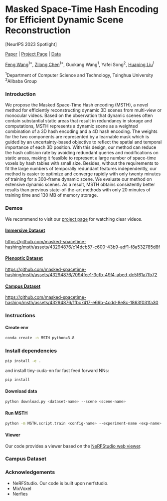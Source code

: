 # Masked Space-Time Hash Encoding for Efficient Dynamic Scene Reconstruction
[NeurIPS 2023 Spotlight]

[Paper](https://openreview.net/pdf?id=lSLYXuLqRQ) | [Project Page](https://masked-spacetime-hashing.github.io/) | [Data](https://huggingface.co/datasets/masked-spacetime-hashing/Campus)

[Feng Wang]()<sup>1*</sup>, [Zilong Chen]()<sup>1*</sup>, Guokang Wang<sup>1</sup>, Yafei Song<sup>2</sup>, [Huaping Liu]()<sup>1</sup>

<sup>1</sup>Department of Computer Science and Technology, Tsinghua University <sup>2</sup>Alibaba Group


### Introduction
We propose the Masked Space-Time Hash encoding (MSTH), a novel method for efficiently reconstructing dynamic 3D scenes from multi-view or monocular videos. Based on the observation that dynamic scenes often contain substantial static areas that result in redundancy in storage and computations, MSTH represents a dynamic scene as a weighted combination of a 3D hash encoding and a 4D hash encoding. The weights for the two components are represented by a learnable mask which is guided by an uncertainty-based objective to reflect the spatial and temporal importance of each 3D position. With this design, our method can reduce the hash collision rate by avoiding redundant queries and modifications on static areas, making it feasible to represent a large number of space-time voxels by hash tables with small size. Besides, without the requirements to fit the large numbers of temporally redundant features independently, our method is easier to optimize and converge rapidly with only twenty minutes of training for a 300-frame dynamic scene. We evaluate our method on extensive dynamic scenes. As a result, MSTH obtains consistently better results than previous state-of-the-art methods with only 20 minutes of training time and 130 MB of memory storage.

### Demos
We recommend to visit our [project page](https://masked-spacetime-hashing.github.io/) for watching clear videos.
#### [Immersive Dataset](https://augmentedperception.github.io/deepviewvideo/)

https://github.com/masked-spacetime-hashing/msth/assets/43294876/c14dcb57-c600-43b9-adf1-f8a532785d8f


#### [Plenoptic Dataset](https://neural-3d-video.github.io/)

https://github.com/masked-spacetime-hashing/msth/assets/43294876/7094fee1-3cfb-49f4-abed-dc5f61a7fb72

#### [Campus Dataset](https://github.com/masked-spacetime-hashing/msth/releases)

https://github.com/masked-spacetime-hashing/msth/assets/43294876/1fbc7417-e66b-4cdd-8e8c-1863f031fa30


### Instructions
#### Create env
```bash
conda create -n MSTH python=3.8
```
### Install dependencies
```bash
pip install -e .
```
and install tiny-cuda-nn for fast feed forward NNs:
```bash
pip install
```
#### Download data
```bash
python download.py <dataset-name> --scene <scene-name>
```
#### Run MSTH
```bash
python -m MSTH.script.train <config-name> --experiment-name <exp-name> --vis <logger> --output-dir <output-dir>
```
#### Viewer
Our code provides a viewer based on the [NeRFStudio web viewer]().

### Campus Dataset

### Acknowledgements
- NeRFStudio. Our code is built upon nerfstudio. 
- MixVoxel
- Nerfies
